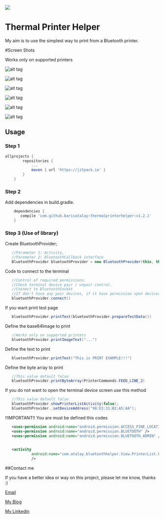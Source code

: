 [![](https://jitpack.io/v/barisatalay/thermalprinterhelper.svg)](https://jitpack.io/#barisatalay/thermalprinterhelper)

# Thermal Printer Helper
My aim is to use the simplest way to print from a Bluetooth printer.

#Screen Shots

Works only on supported printers

![alt tag](screenshots/6.jpg)

![alt tag](screenshots/1.png)

![alt tag](screenshots/2.png)

![alt tag](screenshots/3.png)

![alt tag](screenshots/4.jpg)

![alt tag](screenshots/5.jpg)


## Usage

### Step 1
```groovy
allprojects {
		repositories {
			...
			maven { url 'https://jitpack.io' }
		}
	}
```

### Step 2

Add dependencies in build.gradle.
```groovy
    dependencies {
       compile 'com.github.barisatalay:thermalprinterhelper:v1.2.1'
    }
```

### Step 3 (Use of library)
Create BluetoothProvider;
```java
   //Parameter 1: Activity,
   //Paremeter 2: BluetoothCallback interface
   BluetoothProvider bluetoothProvider = new BluetoothProvider(this, this);
``` 

Code to connect to the terminal
```java
   //Control of required permissions.
   //Check terminal device pair / unpair control.
   //Connect to BluetoothSocket
   //If don't have any pair devices, if it have permission open devices activity 
   bluetoothProvider.connect()
```

If you want print test page
```java
   bluetoothProvider.printText(bluetoothProvider.prepareTestData())
```

Define the base64Image to print
```java
   //Works only on supported printers
   bluetoothProvider.printImageText("...")
```

Define the text to print
```java
   bluetoothProvider.printText("This is PRINT EXAMPLE!!!")
```

Define the byte array to print
```java
   //This value default false
   bluetoothProvider.printByteArray(PrinterCommands.FEED_LINE_2)
```

If you do not want to open the terminal device screen use this method
```java
   //This value default false
   bluetoothProvider.showPrinterListActivity(false);
   bluetoothProvider..setDeviceAddress("98:D3:31:B2:A5:AA");
```

!!IMPORTANT!! You are must be defined this codes

```xml
   <uses-permission android:name="android.permission.ACCESS_FINE_LOCATION" />
   <uses-permission android:name="android.permission.BLUETOOTH" />
   <uses-permission android:name="android.permission.BLUETOOTH_ADMIN" />
   
   
   <activity
            android:name="com.atalay.bluetoothhelper.View.PrinterList.PrinterListActivity"
            />
```


##Contact me

 If you have a better idea or way on this project, please let me know, thanks :)

[Email](mailto:b.atalay07@hotmail.com)

[My Blog](http://brsatalay.blogspot.com.tr)

[My Linkedin](http://linkedin.com/in/barisatalay07/)
